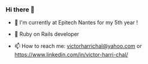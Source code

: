### Hi there 👋

- 🌱 I'm currently at Epitech Nantes for my 5th year !

- 💎 Ruby on Rails developer

- 📫 How to reach me: victorharrichal@yahoo.com or https://www.linkedin.com/in/victor-harri-chal/
